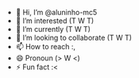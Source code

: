 - 👋 Hi, I’m @aluninho-mc5
- 👀 I’m interested (T W T)
- 🌱 I’m currently  (T W T)
- 💞️ I’m looking to collaborate (T W T)
- 📫 How to reach :,
- 😄 Pronoun (> W <)
- ⚡ Fun fact :<

<!---
aluninho-mc5/aluninho-mc5 is a ✨ special ✨ repository because its `README.md` (this file) appears on your GitHub profile.
You can click the Preview link to take a look at your changes.

